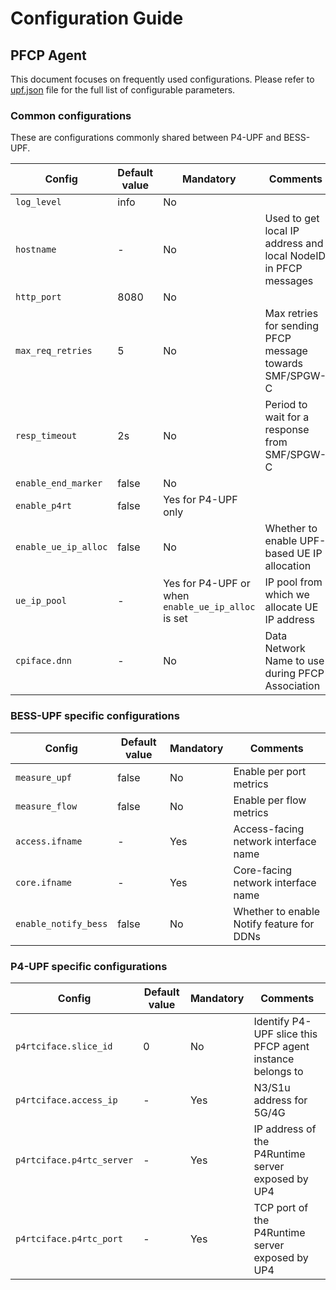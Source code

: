 <!--
SPDX-License-Identifier: Apache-2.0
Copyright 2022-present Open Networking Foundation
-->

# Configuration Guide

## PFCP Agent

This document focuses on frequently used configurations.
Please refer to [upf.json](https://github.com/omec-project/upf/blob/master/conf/upf.json) file for the full list of configurable parameters.

### Common configurations

These are configurations commonly shared between P4-UPF and BESS-UPF.

| Config | Default value | Mandatory | Comments |
| ------ | ------------- | --------- | -------- |
| `log_level` | info | No | |
| `hostname` | - | No | Used to get local IP address and local NodeID in PFCP messages |
| `http_port` | 8080 | No | |
| `max_req_retries` | 5 | No | Max retries for sending PFCP message towards SMF/SPGW-C |
| `resp_timeout` | 2s | No | Period to wait for a response from SMF/SPGW-C |
| `enable_end_marker` | false | No | |
| `enable_p4rt` | false | Yes for P4-UPF only | |
| `enable_ue_ip_alloc` | false | No | Whether to enable UPF-based UE IP allocation |
| `ue_ip_pool` | - | Yes for P4-UPF or when `enable_ue_ip_alloc` is set | IP pool from which we allocate UE IP address |
| `cpiface.dnn` | - | No | Data Network Name to use during PFCP Association |

### BESS-UPF specific configurations

| Config | Default value | Mandatory | Comments |
| ------ | ------------- | --------- | -------- |
| `measure_upf` | false | No | Enable per port metrics |
| `measure_flow` | false | No | Enable per flow metrics |
| `access.ifname` | - | Yes | Access-facing network interface name |
| `core.ifname` | - | Yes | Core-facing network interface name |
| `enable_notify_bess` | false | No | Whether to enable Notify feature for DDNs |

### P4-UPF specific configurations

| Config | Default value | Mandatory | Comments |
| ------ | ------------- | --------- | -------- |
| `p4rtciface.slice_id` | 0 | No | Identify P4-UPF slice this PFCP agent instance belongs to |
| `p4rtciface.access_ip` | - | Yes | N3/S1u address for 5G/4G |
| `p4rtciface.p4rtc_server` | - | Yes | IP address of the P4Runtime server exposed by UP4 |
| `p4rtciface.p4rtc_port` | - | Yes | TCP port of the P4Runtime server exposed by UP4 |